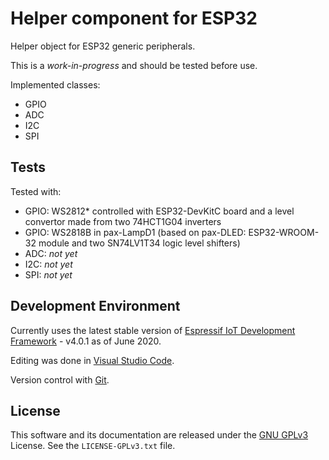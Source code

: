 # Helper component for ESP32

Helper object for ESP32 generic peripherals.

This is a *work-in-progress* and should be tested before use.

Implemented classes:

- GPIO
- ADC
- I2C
- SPI

## Tests

Tested with:

- GPIO: WS2812* controlled with ESP32-DevKitC board and a level convertor made from two 74HCT1G04 inverters
- GPIO: WS2818B in pax-LampD1 (based on pax-DLED: ESP32-WROOM-32 module and two SN74LV1T34 logic level shifters)
- ADC: *not yet*
- I2C: *not yet*
- SPI: *not yet*

## Development Environment

Currently uses the latest stable version of [Espressif IoT Development Framework](https://github.com/espressif/esp-idf) - v4.0.1 as of June 2020.

Editing was done in [Visual Studio Code](https://code.visualstudio.com).

Version control with [Git](https://git-scm.com).

## License

This software and its documentation are released under the [GNU GPLv3](http://www.gnu.org/licenses/gpl-3.0.html) License. See the `LICENSE-GPLv3.txt` file.
